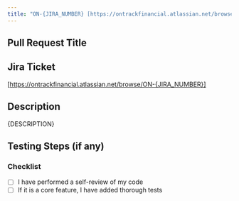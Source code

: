 ```yaml
---
title: "ON-{JIRA_NUMBER} [https://ontrackfinancial.atlassian.net/browse/ON-{JIRA_NUMBER}] {JIRA_TITLE}"
---
```


## Pull Request Title
<!-- Replace the above title with your PR title following this format:
ON-{JIRA_NUMBER} [https://ontrackfinancial.atlassian.net/browse/ON-{JIRA_NUMBER}] {JIRA_TITLE}
-->

## Jira Ticket
[https://ontrackfinancial.atlassian.net/browse/ON-{JIRA_NUMBER}]

## Description
{DESCRIPTION}

## Testing Steps (if any)
### Checklist
- [ ] I have performed a self-review of my code
- [ ] If it is a core feature, I have added thorough tests
